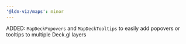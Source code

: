 ```yaml
---
'@ldn-viz/maps': minor
---
```


ADDED: `MapDeckPopovers` and `MapDeckTooltips` to easily add popovers or tooltips to multiple Deck.gl layers
